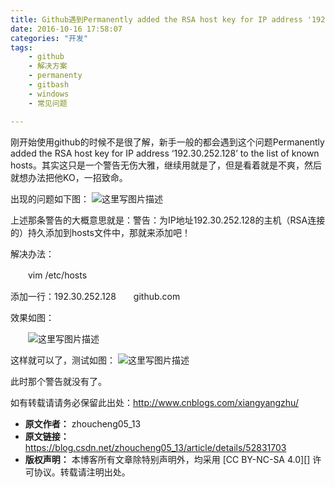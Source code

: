 ```yaml
---
title: Github遇到Permanently added the RSA host key for IP address '192.30.252.128' to the list of known host
date: 2016-10-16 17:58:07
categories: "开发"
tags:
	- github
	- 解决方案
	- permanenty
	- gitbash
	- windows
	- 常见问题

---
```


刚开始使用github的时候不是很了解，新手一般的都会遇到这个问题Permanently added the RSA host key for IP address ‘192.30.252.128’ to the list of known hosts。其实这只是一个警告无伤大雅，继续用就是了，但是看着就是不爽，然后就想办法把他KO，一招致命。

出现的问题如下图：
![这里写图片描述][JBMB-YAEQ-2U3A.jpg]

上述那条警告的大概意思就是：警告：为IP地址192.30.252.128的主机（RSA连接的）持久添加到hosts文件中，那就来添加吧！

解决办法：

　　vim /etc/hosts

添加一行：192.30.252.128　　github.com

效果如图：

　　![这里写图片描述][7NNA-J3EM-VN7F.jpg]

这样就可以了，测试如图：
![这里写图片描述][BIMN-IQBY-BIZV.jpg]

此时那个警告就没有了。

如有转载请请务必保留此出处：http://www.cnblogs.com/xiangyangzhu/


[JBMB-YAEQ-2U3A.jpg]: /pro/os/crawler/JBMB-YAEQ-2U3A.jpg
[7NNA-J3EM-VN7F.jpg]: /pro/os/crawler/7NNA-J3EM-VN7F.jpg
[BIMN-IQBY-BIZV.jpg]: /pro/os/crawler/BIMN-IQBY-BIZV.jpg
 *  **原文作者：** zhoucheng05_13
 *  **原文链接：** https://blog.csdn.net/zhoucheng05_13/article/details/52831703
 *  **版权声明：** 本博客所有文章除特别声明外，均采用 [CC BY-NC-SA 4.0][] 许可协议。转载请注明出处。